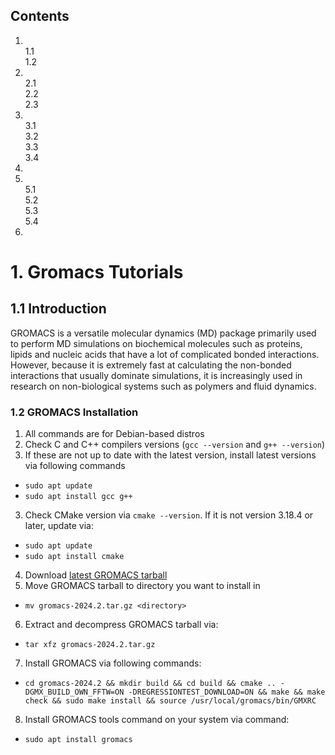 ## Contents
1. []()<br>
  1.1 []()<br>
  1.2 []()<br>
2. []()<br>
  2.1 []()<br>
  2.2 []()<br>
  2.3 []()<br>
3. []()<br>
  3.1 []()<br>
  3.2 []()<br>
  3.3 []()<br>
  3.4 []()<br>
4. []()
5. []()<br>
  5.1 []()<br>
  5.2 []()<br>
  5.3 []()<br>
  5.4 []()<br>
6. []()

# 1. Gromacs Tutorials

## 1.1 Introduction

GROMACS is a versatile molecular dynamics (MD) package primarily used to perform MD simulations on biochemical molecules such as proteins, lipids and nucleic acids that have a lot of complicated bonded interactions. However, because it is extremely fast at calculating the non-bonded interactions that usually dominate simulations, it is increasingly used in research on non-biological systems such as polymers and fluid dynamics.

### 1.2 GROMACS Installation
1. All commands are for Debian-based distros
2. Check C and C++ compilers versions (`gcc --version` and `g++ --version`)
3. If these are not up to date with the latest version, install latest versions via following commands
* `sudo apt update`
* `sudo apt install gcc g++`
3. Check CMake version via `cmake --version`. If it is not version 3.18.4 or later, update via:
* `sudo apt update`
* `sudo apt install cmake`
4. Download [latest GROMACS tarball](https://manual.gromacs.org/current/download.html)
5. Move GROMACS tarball to directory you want to install in
* `mv gromacs-2024.2.tar.gz <directory>`
6. Extract and decompress GROMACS tarball via:
* `tar xfz gromacs-2024.2.tar.gz`
7. Install GROMACS via following commands:
* `cd gromacs-2024.2 && mkdir build && cd build && cmake .. -DGMX_BUILD_OWN_FFTW=ON -DREGRESSIONTEST_DOWNLOAD=ON && make && make check && sudo make install && source /usr/local/gromacs/bin/GMXRC`
8. Install GROMACS tools command on your system via command:
* `sudo apt install gromacs`
